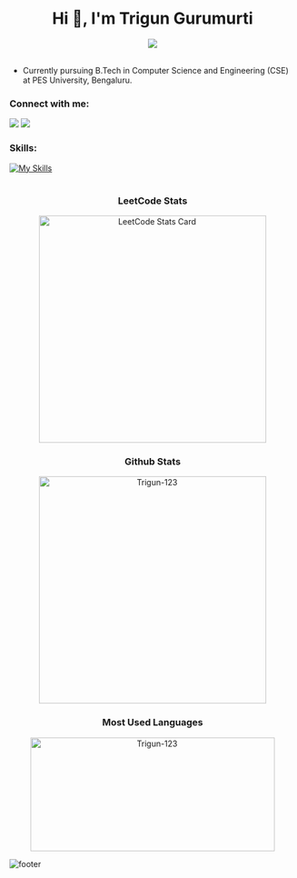 <h1 align="center">Hi 👋, I'm Trigun Gurumurti</h1>

<div align="center">
<img src="https://komarev.com/ghpvc/?username=Trigun-123&&style=flat-square" align="center" />
</div>
<br>

- Currently pursuing B.Tech in Computer Science and Engineering (CSE) at PES University, Bengaluru.

<h3 align="left">Connect with me:</h3>

[![](https://img.shields.io/badge/Gmail-D14836?style=for-the-badge&logo=gmail&logoColor=white)](mailto:triguntamragouri@gmail.com)
[![](https://img.shields.io/badge/linkedin-%231E77B5.svg?&style=for-the-badge&logo=linkedin)](https://in.linkedin.com/in/trigungurumurti)
<br>

<h3 align="left">Skills:</h3>

[![My Skills](https://skillicons.dev/icons?i=cpp,html,css,git,github,js,react,nodejs,expressjs,nextjs,mongodb,c,python,&theme=dark)](https://github.com/Trigun-123)

#

<h3 align="center">LeetCode Stats</h3>
<div align="center">
  <img src="https://leetcard.jacoblin.cool/Trigun_2005?" alt="LeetCode Stats Card" align="center" width="400" />
</div>

<h3 align="center">Github Stats</h3>
<div align="center">
  <img align="center" width="400" src="https://github-readme-stats.vercel.app/api?username=Trigun-123&show_icons=true&locale=en&border_radius=10&theme=dracula" alt="Trigun-123" />
</div>

<h3 align="center">Most Used Languages</h3>
<div align="center">
  <img align="center" width="430" height="200" src="https://github-readme-stats.vercel.app/api/top-langs?username=Trigun-123&show_icons=true&layout=compact&locale=en&theme=dracula" alt="Trigun-123" />
</div>

![footer](https://user-images.githubusercontent.com/10498744/210157572-1fca0242-8af2-46a6-bfa3-666ffd40ebde.svg)

#
